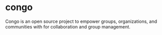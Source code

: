 congo
=====

Congo is an open source project to empower groups, organizations, and communities with for collaboration and group management.
